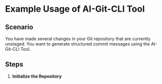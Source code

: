# Example Usage of AI-Git-CLI Tool

## Scenario

You have made several changes in your Git repository that are currently unstaged. You want to generate structured commit messages using the AI-Git-CLI Tool.

## Steps

1. **Initialize the Repository**
